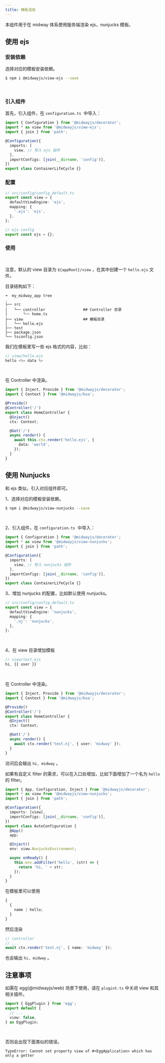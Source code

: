 ```yaml
---
title: 模板渲染
---
```


本组件用于在 midway 体系使用服务端渲染 ejs，nunjucks 模板。
​

## 使用 ejs

### 安装依赖

选择对应的模板安装依赖。

```bash
$ npm i @midwayjs/view-ejs --save
```

​

### 引入组件

首先，引入组件，在 `configuration.ts`  中导入：

```typescript
import { Configuration } from '@midwayjs/decorator';
import * as view from '@midwayjs/view-ejs';
import { join } from 'path';

@Configuration({
  imports: [
    view, // 导入 ejs 组件
  ],
  importConfigs: [join(__dirname, 'config')],
})
export class ContainerLifeCycle {}
```

### 配置

```typescript
// src/config/config.default.ts
export const view = {
  defaultViewEngine: 'ejs',
  mapping: {
    '.ejs': 'ejs',
  },
};

// ejs config
export const ejs = {};
```

### 使用

​

注意，默认的 view 目录为 `${appRoot}/view` ，在其中创建一个 `hello.ejs` 文件。
​

目录结构如下：

```
➜  my_midway_app tree
.
├── src
│   └── controller                 ## Controller 目录
│       └── home.ts
├── view                           ## 模板目录
│   └── hello.ejs
├── test
├── package.json
└── tsconfig.json
```

我们在模板里写一些 ejs 格式的内容，比如：

```typescript
// view/hello.ejs
hello <%= data %>
```

​

在 Controller 中渲染。

```typescript
import { Inject, Provide } from '@midwayjs/decorator';
import { Context } from '@midwayjs/koa';

@Provide()
@Controller('/')
export class HomeController {
  @Inject()
  ctx: Context;

  @Get('/')
  async render() {
    await this.ctx.render('hello.ejs', {
      data: 'world',
    });
  }
}
```

## 使用 Nunjucks

和 ejs 类似，引入对应组件即可。

1、选择对应的模板安装依赖。

```bash
$ npm i @midwayjs/view-nunjucks --save
```

​

2、引入组件，在 `configuration.ts`  中导入：

```typescript
import { Configuration } from '@midwayjs/decorator';
import * as view from '@midwayjs/view-nunjucks';
import { join } from 'path';

@Configuration({
  imports: [
    view, // 导入 nunjucks 组件
  ],
  importConfigs: [join(__dirname, 'config')],
})
export class ContainerLifeCycle {}
```

3、增加 nunjucks 的配置，比如默认使用 nunjucks。

```typescript
// src/config/config.default.ts
export const view = {
  defaultViewEngine: 'nunjucks',
  mapping: {
    '.nj': 'nunjucks',
  },
};
```

​

4、在 view 目录增加模板

```typescript
// view/test.ejs
hi, {{ user }}
```

​

在 Controller 中渲染。

```typescript
import { Inject, Provide } from '@midwayjs/decorator';
import { Context } from '@midwayjs/koa';

@Provide()
@Controller('/')
export class HomeController {
  @Inject()
  ctx: Context;

  @Get('/')
  async render() {
    await ctx.render('test.nj', { user: 'midway' });
  }
}
```

访问后会输出 `hi, midway` 。
​

如果有自定义 filter 的需求，可以在入口处增加，比如下面增加了一个名为 `hello` 的 filter。

```typescript
import { App, Configuration, Inject } from '@midwayjs/decorator';
import * as view from '@midwayjs/view-nunjucks';
import { join } from 'path';

@Configuration({
  imports: [view],
  importConfigs: [join(__dirname, 'config')],
})
export class AutoConfiguration {
  @App()
  app;

  @Inject()
  env: view.NunjucksEnvironment;

  async onReady() {
    this.env.addFilter('hello', (str) => {
      return 'hi, ' + str;
    });
  }
}
```

在模板里可以使用

```typescript
{
  {
    name | hello;
  }
}
```

然后渲染

```typescript
// controller
// ...
await ctx.render('test.nj', { name: 'midway' });
```

也会输出 `hi, midway` 。
​

## 注意事项

如需在 egg(@midwayjs/web) 场景下使用，请在 `plugint.ts` 中关闭 view 和其相关插件。
​

```typescript
import { EggPlugin } from 'egg';
export default {
  // ...
  view: false,
} as EggPlugin;
```

​

否则会出现下面类似的错误。

```
TypeError: Cannot set property view of #<EggApplication> which has only a getter
```
